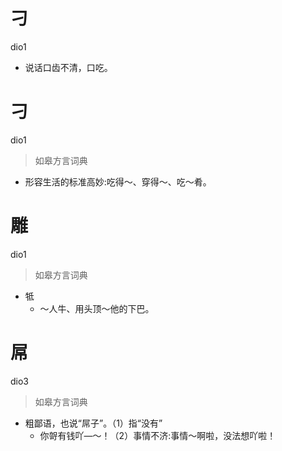 # 刁
dio1
- 说话口齿不清，口吃。

# 刁
dio1
> 如皋方言词典
- 形容生活的标准高妙:吃得～、穿得～、吃～肴。

# 雕
dio1
> 如皋方言词典
- 牴
  - ～人牛、用头顶～他的下巴。

# 屌
dio3
> 如皋方言词典
- 粗鄙语，也说“屌子”。（1）指“没有”
  - 你哿有钱吖—～！（2）事情不济:事情～啊啦，没法想吖啦！
